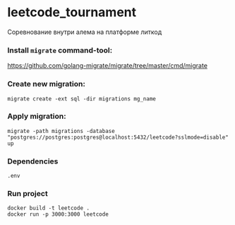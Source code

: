 # leetcode_tournament
Соревнование внутри алема на платформе литкод

### Install `migrate` command-tool:
https://github.com/golang-migrate/migrate/tree/master/cmd/migrate

### Create new migration:
```
migrate create -ext sql -dir migrations mg_name
```

### Apply migration:
```
migrate -path migrations -database "postgres://postgres:postgres@localhost:5432/leetcode?sslmode=disable" up
```


### Dependencies 
```azure
.env
```

### Run project
```
docker build -t leetcode .
docker run -p 3000:3000 leetcode
```